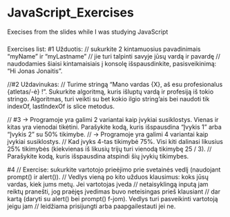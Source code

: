 # JavaScript_Exercises

Execises from the slides while I was studying JavaScript

###

Exercises list:
#1 Užduotis:
// sukurkite 2 kintamuosius pavadinimais “myName” ir “myLastname”
// jie turi talpinti savyje jūsų vardą ir pavardę
// naudodamies šiaisi kintamaisiais į konsolę išspausdinkite, pasisveikinimą: “Hi Jonas Jonaitis”.

//#2 Uždavinukas:
// Turime stringą “Mano vardas {X}, aš esu profesionalus {atletas/-ė} !”. Sukurkite algoritmą, kuris išluptų vardą ir profesiją iš tokio stringo. Algoritmas, turi veikti su bet kokio ilgio string’ais bei naudoti tik indexOf, lastIndexOf is slice metodus.

// #3 → Programoje yra galimi 2 variantai kaip įvykiai susiklostys. Vienas ir kitas yra vienodai tikėtini. Parašykite kodą, kuris išspausdina “Įvykis 1” arba “Įvykis 2” su 50% tikimybe.
// → Programoje yra galimi 4 variantai kaip įvykiai susiklostys.
//  Kad įvyks 4-tas tikimybė 75%. Visi kiti dalinasi likusius 25% tikimybės (kiekvienas iš likusių trijų turi vienodą tikimybę 25 / 3). 
//   Parašykite kodą, kuris išspausdina atspindi šių įvykių tikimybes.



#4 // Exercise: sukurkite vartotojo prieėjimo prie svetainės vedlį (naudojant prompt() ir alert()).
//  Vedlys vieną po kito užduos klausimus: koks jūsų vardas, kiek jums metų. Jei vartotojas įveda 
//  netaisyklingą inputą jam reiktų pranešti, jog praėjęs įvedimas buvo neteisingas prieš klausiant
//   dar kartą (daryti su alert() bei prompt() f-jom). Vedlys turi pasveikinti vartotoją jeigu jam 
//   leidžiama prisijungti arba paapgailestauti jei ne.